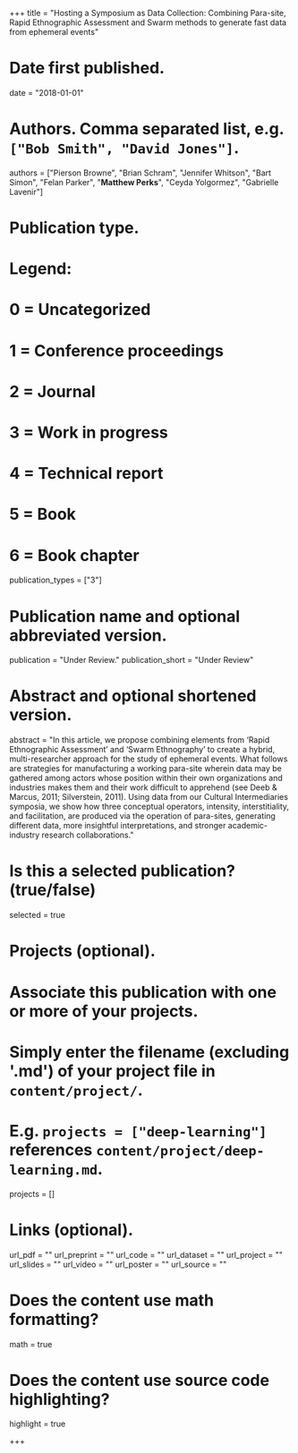 +++
title = "Hosting a Symposium as Data Collection: Combining Para-site, Rapid Ethnographic Assessment and Swarm methods to generate fast data from ephemeral events"

# Date first published.
date = "2018-01-01"

# Authors. Comma separated list, e.g. `["Bob Smith", "David Jones"]`.
authors = ["Pierson Browne", "Brian Schram", "Jennifer Whitson", "Bart Simon", "Felan Parker", "**Matthew Perks**", "Ceyda Yolgormez", "Gabrielle Lavenir"]

# Publication type.
# Legend:
# 0 = Uncategorized
# 1 = Conference proceedings
# 2 = Journal
# 3 = Work in progress
# 4 = Technical report
# 5 = Book
# 6 = Book chapter
publication_types = ["3"]

# Publication name and optional abbreviated version.
publication = "Under Review."
publication_short = "Under Review"

# Abstract and optional shortened version.
abstract = "In this article, we propose combining elements from ‘Rapid Ethnographic Assessment’ and ‘Swarm Ethnography’ to create a hybrid, multi-researcher approach for the study of ephemeral events. What follows are strategies for manufacturing a working para-site wherein data may be gathered among actors whose position within their own organizations and industries makes them and their work difficult to apprehend (see Deeb & Marcus, 2011; Silverstein, 2011). Using data from our Cultural Intermediaries symposia, we show how three conceptual operators, intensity, interstitiality, and facilitation, are produced via the operation of para-sites, generating different data, more insightful interpretations, and stronger academic-industry research collaborations."



# Is this a selected publication? (true/false)
selected = true

# Projects (optional).
#   Associate this publication with one or more of your projects.
#   Simply enter the filename (excluding '.md') of your project file in `content/project/`.
#   E.g. `projects = ["deep-learning"]` references `content/project/deep-learning.md`.
projects = []

# Links (optional).
url_pdf = ""
url_preprint = ""
url_code = ""
url_dataset = ""
url_project = ""
url_slides = ""
url_video = ""
url_poster = ""
url_source = ""



# Does the content use math formatting?
math = true

# Does the content use source code highlighting?
highlight = true



+++

